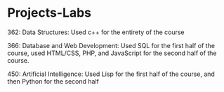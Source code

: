 # Projects-Labs
362: Data Structures:
  Used c++ for the entirety of the course

366: Database and Web Development:
  Used SQL for the first half of the course, used HTML/CSS, PHP, and JavaScript for the second half of the course.
  
450: Artificial Intelligence:
  Used Lisp for the first half of the course, and then Python for the second half
  

  

